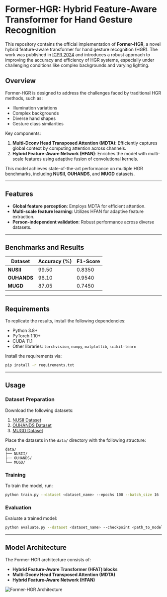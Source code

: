 # Former-HGR: Hybrid Feature-Aware Transformer for Hand Gesture Recognition

This repository contains the official implementation of **Former-HGR**, a novel hybrid feature-aware transformer for hand gesture recognition (HGR). The work was published in [ICPR 2024](https://www.icpr.org/) and introduces a robust approach to improving the accuracy and efficiency of HGR systems, especially under challenging conditions like complex backgrounds and varying lighting.

## Overview

Former-HGR is designed to address the challenges faced by traditional HGR methods, such as:
- Illumination variations
- Complex backgrounds
- Diverse hand shapes
- Gesture class similarities

Key components:
1. **Multi-Dconv Head Transposed Attention (MDTA)**: Efficiently captures global context by computing attention across channels.
2. **Hybrid Feature-Aware Network (HFAN)**: Enriches the model with multi-scale features using adaptive fusion of convolutional kernels.

This model achieves state-of-the-art performance on multiple HGR benchmarks, including **NUSII**, **OUHANDS**, and **MUGD** datasets.

---

## Features
- **Global feature perception**: Employs MDTA for efficient attention.
- **Multi-scale feature learning**: Utilizes HFAN for adaptive feature extraction.
- **Person-independent validation**: Robust performance across diverse datasets.

---

## Benchmarks and Results

| Dataset       | Accuracy (%) | F1-Score |
|---------------|--------------|----------|
| **NUSII**     | 99.50        | 0.8350   |
| **OUHANDS**   | 96.10        | 0.9540   |
| **MUGD**      | 87.05        | 0.7450   |

---

## Requirements

To replicate the results, install the following dependencies:
- Python 3.8+
- PyTorch 1.10+
- CUDA 11.1
- Other libraries: `torchvision`, `numpy`, `matplotlib`, `scikit-learn`

Install the requirements via:
```bash
pip install -r requirements.txt
```

---

## Usage

### Dataset Preparation

Download the following datasets:
1. [NUSII Dataset](https://www.comp.nus.edu.sg/~nusii/)
2. [OUHANDS Dataset](https://ouhands.org/)
3. [MUGD Dataset](https://mugd-dataset.org/)

Place the datasets in the `data/` directory with the following structure:
```
data/
├── NUSII/
├── OUHANDS/
└── MUGD/
```

### Training

To train the model, run:
```bash
python train.py --dataset <dataset_name> --epochs 100 --batch_size 16
```

### Evaluation

Evaluate a trained model:
```bash
python evaluate.py --dataset <dataset_name> --checkpoint <path_to_model>
```

---

## Model Architecture

The Former-HGR architecture consists of:
- **Hybrid Feature-Aware Transformer (HFAT) blocks**
- **Multi-Dconv Head Transposed Attention (MDTA)**
- **Hybrid Feature-Aware Network (HFAN)**

![Former-HGR Architecture](docs/architecture.png)
